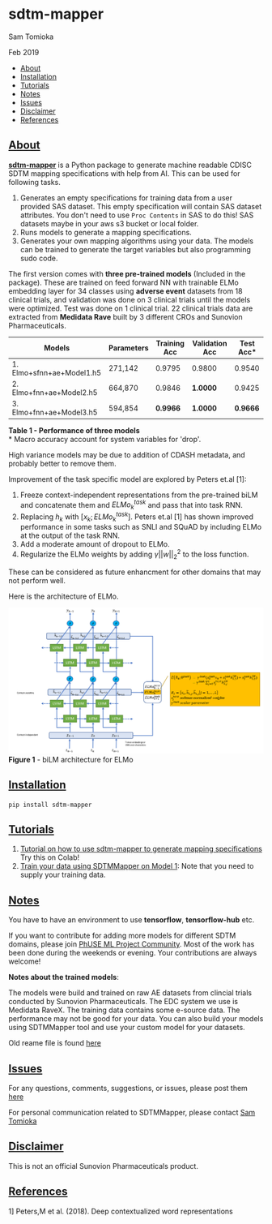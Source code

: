 # sdtm-mapper
Sam Tomioka

Feb 2019

- [About](#about)
- [Installation](#installation)
- [Tutorials](#tutorials)
- [Notes](#notes)
- [Issues](#issues)
- [Disclaimer](#disclaimer)
- [References](#reference)

## [About](#about)

[**sdtm-mapper**](https://pypi.org/project/sdtm-mapper/) is a Python package to generate machine readable CDISC SDTM mapping specifications with help from AI. This can be used for following tasks.

1. Generates an empty specifications for training data from a user provided SAS dataset. This empty specification will contain SAS dataset attributes.  You don't need to use `Proc Contents` in SAS to do this! SAS datasets maybe in your aws s3 bucket or local folder.
2. Runs models to generate a mapping specifications.
3. Generates your own mapping algorithms using your data. The models can be trained to generate the target variables but also programming sudo code.

The first version comes with **three pre-trained models** (Included in the package). These are trained on feed forward NN with trainable ELMo embedding layer for 34 classes using **adverse event** datasets from 18 clinical trials, and validation was done on 3 clinical trials until the models were optimized. Test was done on 1 clinical trial. 22 clinical trials data are extracted from **Medidata Rave** built by 3 different CROs and Sunovion Pharmaceuticals.

| Models                 | Parameters | Training Acc | Validation Acc | Test Acc* |
|------------------------|------------|--------------|----------------|----------|
|1. Elmo+sfnn+ae+Model1.h5 | 271,142    |  0.9795        | 0.9800        | 0.9540   |
|2. Elmo+fnn+ae+Model2.h5  | 664,870    | 0.9846      | **1.0000**         | 0.9425   |
|3. Elmo+fnn+ae+Model3.h5  | 594,854    | **0.9966**       | **1.0000**         | **0.9666**   |

**Table 1 - Performance of three models** <br>
\* Macro accuracy account for system variables for 'drop'.

High variance models may be due to addition of CDASH metadata, and probably better to remove them.

Improvement of the task specific model are explored by Peters et.al [1]:

1. Freeze context-independent representations from the pre-trained biLM and concatenate them and $ELMo^{task}_{k}$ and pass that into task RNN.
2. Replacing $h_k$ with $[x_k; ELMo^{task}_{k}]$. Peters et.al [1] has shown improved performance in some tasks such as SNLI and SQuAD by including ELMo at the output of the task RNN.
3. Add a moderate amount of dropout to ELMo.
4. Regularize the ELMo weights by adding $\gamma||w||^2_2$ to the loss function.

These can be considered as future enhancment for other domains that may not perform well.


Here is the architecture of ELMo.

![](images/README-06c97452.png)
**Figure 1** - biLM architecture for ELMo

## [Installation](#installation)
```unix
pip install sdtm-mapper
```

## [Tutorials](#tutorials)

1. [Tutorial on how to use sdtm-mapper to generate mapping specifications](https://colab.research.google.com/drive/1A8rzsYq7jKhTgTki7DSzDlvdrew414j4?ts=5c78a25c) Try this on Colab!
2. [Train your data using SDTMMapper on Model 1](https://colab.research.google.com/drive/1d73e0ZZDxVGcUgY8P_Bz1PCMuCLRpL7D): Note that you need to supply your training data.


## [Notes](#notes)
You have to have an environment to use **tensorflow**, **tensorflow-hub** etc.

If you want to contribute for adding more models for different SDTM domains, please join [PhUSE ML Project Community](https://www.phusewiki.org/wiki/index.php?title=Machine_Learning_/_Artificial_Intelligence). Most of the work has been done during the weekends or evening. Your contributions are always welcome!

**Notes about the trained models**:

The models were build and trained on raw AE datasets from clincial trials conducted by Sunovion Pharmaceuticals. The EDC system we use is Medidata RaveX. The training data contains some e-source data. The performance may not be good for your data.  You can also build your models using SDTMMapper tool and use your custom model for your datasets.

Old reame file is found [here](https://github.com/stomioka/sdtm_mapper/blob/master/old_readme.md)


## [Issues](#issues)

For any questions, comments, suggestions, or issues, please post them [here](https://github.com/stomioka/sdtm_mapper/issues)

For personal communication related to SDTMMapper, please contact [Sam Tomioka](sam.tomioka@sunovion.com)

## [Disclaimer](#disclaimer)
This is not an official Sunovion Pharmaceuticals product.


## [References](#reference)
1] Peters,M et al. (2018). Deep contextualized word representations
